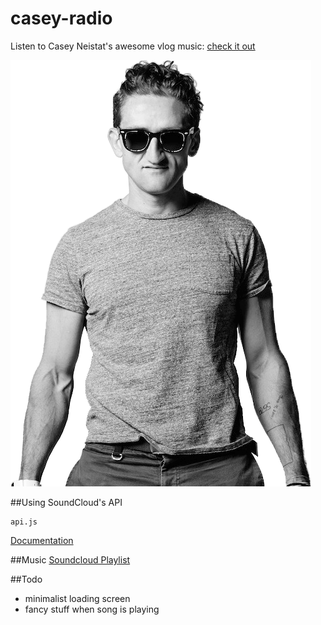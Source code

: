 # casey-radio
Listen to Casey Neistat's awesome vlog music:
[check it out](http://raphii97.github.io/casey-radio)

![Casey](https://github.com/raphii97/casey-radio/blob/master/img/casey.png "Dollar Pizza!")

##Using SoundCloud's API
```
api.js
```
[Documentation](https://developers.soundcloud.com/docs/api/html5-widget)

##Music
[Soundcloud Playlist](https://soundcloud.com/sondre-foslien/sets/casey-niestat)

##Todo
* minimalist loading screen
* fancy stuff when song is playing
